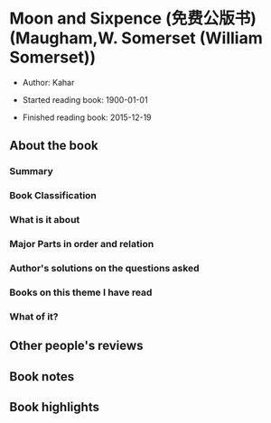 # Moon and Sixpence (免费公版书) (Maugham,W. Somerset (William Somerset))
* Author: Kahar
* Started reading book: 1900-01-01

* Finished reading book: 2015-12-19


## About the book

### Summary

### Book Classification

### What is it about

### Major Parts in order and relation

### Author's solutions on the questions asked

### Books on this theme I have read

### What of it?

## Other people's reviews

## Book notes


## Book highlights


